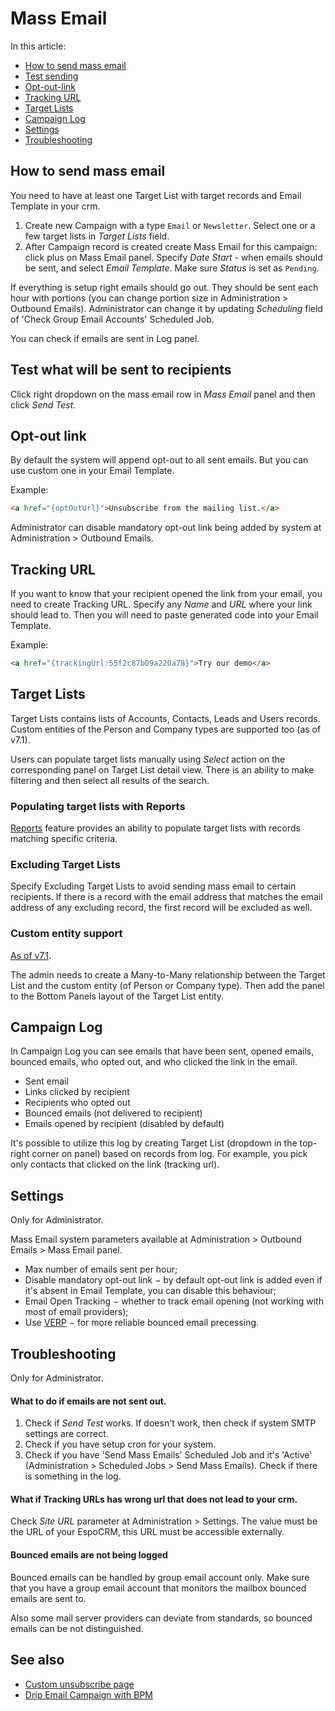 # Mass Email

In this article:

* [How to send mass email](#how-to-send-mass-email)
* [Test sending](#test-what-will-be-sent-to-recipients)
* [Opt-out-link](#opt-out-link)
* [Tracking URL](#tracking-url)
* [Target Lists](#target-lists)
* [Campaign Log](#campaign-log)
* [Settings](#settings)
* [Troubleshooting](#troubleshooting)

## How to send mass email

You need to have at least one Target List with target records and Email Template in your crm.

1. Create new Campaign with a type `Email` or `Newsletter`. Select one or a few target lists in *Target Lists* field.
2. After Campaign record is created create Mass Email for this campaign: click plus on Mass Email panel. Specify _Date Start_ - when emails should be sent, and select _Email Template_. Make sure *Status* is set as `Pending`.

If everything is setup right emails should go out. They should be sent each hour with portions (you can change portion size in Administration > Outbound Emails). Administrator can change it by updating *Scheduling* field of 'Check Group Email Accounts' Scheduled Job.

You can check if emails are sent in Log panel.

## Test what will be sent to recipients

Click right dropdown on the mass email row in _Mass Email_ panel and then click _Send Test_.

## Opt-out link

By default the system will append opt-out to all sent emails. But you can use custom one in your Email Template.

Example:

```html
<a href="{optOutUrl}">Unsubscribe from the mailing list.</a>
```

Administrator can disable mandatory opt-out link being added by system at Administration > Outbound Emails.

## Tracking URL

If you want to know that your recipient opened the link from your email, you need to create Tracking URL. Specify any _Name_
 and _URL_ where your link should lead to. Then you will need to paste generated code into your Email Template.

 Example:

```html
<a href="{trackingUrl:55f2c87b09a220a78}">Try our demo</a>
```

## Target Lists

Target Lists contains lists of Accounts, Contacts, Leads and Users records. Custom entities of the Person and Company types are supported too (as of v7.1).

Users can populate target lists manually using _Select_ action on the corresponding panel on Target List detail view. There is an ability to make filtering and then select all results of the search.

### Populating target lists with Reports

[Reports](reports.md#syncing-with-target-lists) feature provides an ability to populate target lists with records matching specific criteria.

### Excluding Target Lists

Specify Excluding Target Lists to avoid sending mass email to certain recipients. If there is a record with the email address that matches the email address of any excluding record, the first record will be excluded as well.

### Custom entity support

[As of v7.1](https://github.com/espocrm/espocrm/issues/2203).

The admin needs to create a Many-to-Many relationship between the Target List and the custom entity (of Person or Company type). Then add the panel to the Bottom Panels layout of the Target List entity.

## Campaign Log

In Campaign Log you can see emails that have been sent, opened emails, bounced emails, who opted out, and who clicked the link in the email.

* Sent email
* Links clicked by recipient
* Recipients who opted out
* Bounced emails (not delivered to recipient)
* Emails opened by recipient (disabled by default)

It's possible to utilize this log by creating Target List (dropdown in the top-right corner on panel) based on records from log. For example, you pick only contacts that clicked on the link (tracking url).

## Settings

Only for Administrator.

Mass Email system parameters available at Administration > Outbound Emails > Mass Email panel.

* Max number of emails sent per hour;
* Disable mandatory opt-out link − by default opt-out link is added even if it's absent in Email Template, you can disable this behaviour;
* Email Open Tracking − whether to track email opening (not working with most of email providers);
* Use [VERP](https://en.wikipedia.org/wiki/Variable_envelope_return_path) − for more reliable bounced email precessing.

## Troubleshooting

Only for Administrator.

#### What to do if emails are not sent out.

1. Check if _Send Test_ works. If doesn't work, then check if system SMTP settings are correct.
2. Check if you have setup cron for your system.
3. Check if you have 'Send Mass Emails' Scheduled Job and it's 'Active' (Administration > Scheduled Jobs > Send Mass Emails). Check if there is something in the log.


#### What if Tracking URLs has wrong url that does not lead to your crm.

Check *Site URL* parameter at Administration > Settings. The value must be the URL of your EspoCRM, this URL must be accessible externally.

#### Bounced emails are not being logged

Bounced emails can be handled by group email account only. Make sure that you have a group email account that monitors the mailbox bounced emails are sent to.

Also some mail server providers can deviate from standards, so bounced emails can be not distinguished.

## See also

* [Custom unsubscribe page](../development/campaign-unsubscribe-template.md)
* [Drip Email Campaign with BPM](../administration/bpm-drip-email-campaign.md)
